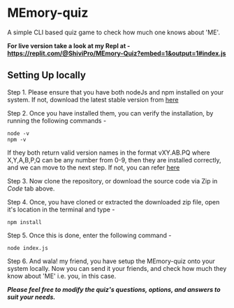 # MEmory-quiz
A simple CLI based quiz game to check how much one knows about 'ME'.

**For live version take a look at my Repl at - https://replit.com/@ShiviPro/MEmory-Quiz?embed=1&output=1#index.js**

## Setting Up locally

Step 1. Please ensure that you have both nodeJs and npm installed on your system. If not, download the latest stable version from [here](https://www.npmjs.com/get-npm)

Step 2. Once you have installed them, you can verify the installation, by running the following commands -
```
node -v
npm -v
```
If they both return valid version names in the format vXY.AB.PQ where X,Y,A,B,P,Q can be any number from 0-9, then they are installed correctly, and we can move to the next step. If not, you can refer [here](https://docs.npmjs.com/common-errors#broken-npm-installation)

Step 3. Now clone the repository, or download the source code via Zip in *Code* tab above.

Step 4. Once, you have cloned or extracted the downloaded zip file, open it's location in the terminal and type -
```
npm install
```

Step 5. Once this is done, enter the following command - 
```
node index.js
```

Step 6. And wala! my friend, you have setup the MEmory-quiz onto your system locally. Now you can send it your friends, and check how much they know about 'ME' i.e. you, in this case.

***Please feel free to modify the quiz's questions, options, and answers to suit your needs.***
